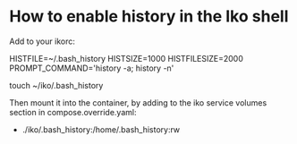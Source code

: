 # How to enable history in the Iko shell

Add to your ikorc:

HISTFILE=~/.bash_history
HISTSIZE=1000
HISTFILESIZE=2000
PROMPT_COMMAND='history -a; history -n'

touch ~/iko/.bash_history

Then mount it into the container, by adding to the iko service volumes section
in compose.override.yaml:

- ./iko/.bash_history:/home/.bash_history:rw
